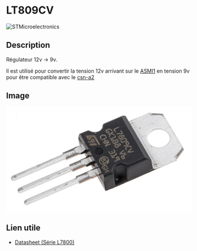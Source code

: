# LT809CV
![STMicroelectronics](https://img.shields.io/badge/stmicroelectronics-%2303234B?style=for-the-badge&logo=stmicroelectronics&logoColor=fff)

## Description
Régulateur 12v -> 9v.

Il est utilisé pour convertir la tension 12v arrivant sur le [ASMI1](/composants/ASMI1-19) en tension 9v pour être compatible avec le [csn-a2](/composants/csn-a2)

## Image
![Image](https://raw.githubusercontent.com/kerogs/bras/refs/heads/main/assets/F7140666-01.webp)

## Lien utile
- [Datasheet (Série L7800)](https://raw.githubusercontent.com/kerogs/bras/refs/heads/main/assets/L7800.PDF)